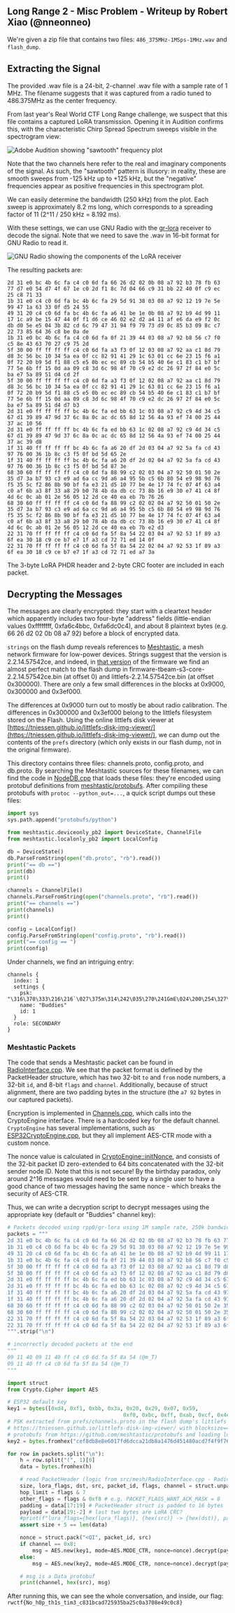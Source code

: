## Long Range 2 - Misc Problem - Writeup by Robert Xiao (@nneonneo)

We're given a zip file that contains two files: `486_375MHz-1MSps-1MHz.wav` and `flash_dump`.

## Extracting the Signal

The provided .wav file is a 24-bit, 2-channel .wav file with a sample rate of 1 MHz. The filename suggests that it was captured from a radio tuned to 486.375MHz as the center frequency.

From last year's Real World CTF Long Range challenge, we suspect that this file contains a captured LoRA transmission. Opening it in Audition confirms this, with the characteristic Chirp Spread Spectrum sweeps visible in the spectrogram view:

![Adobe Audition showing "sawtooth" frequency plot](audition.png)

Note that the two channels here refer to the real and imaginary components of the signal. As such, the "sawtooth" pattern is illusory: in reality, these are smooth sweeps from -125 kHz up to +125 kHz, but the "negative" frequencies appear as positive frequencies in this spectrogram plot.

We can easily determine the bandwidth (250 kHz) from the plot. Each sweep is approximately 8.2 ms long, which corresponds to a spreading factor of 11 (2^11 / 250 kHz = 8.192 ms).

With these settings, we can use GNU Radio with the [gr-lora](https://github.com/rpp0/gr-lora) receiver to decode the signal. Note that we need to save the .wav in 16-bit format for GNU Radio to read it.

![GNU Radio showing the components of the LoRA receiver](lora2.png)

The resulting packets are:

```
2d 31 e0 bc 4b 6c fa c4 c0 6d fa 66 26 d2 02 0b 08 a7 92 b3 78 fb 63 77 d7 e0 54 d7 4f 67 1e c0 2d f1 8c 7d 04 66 c9 31 bb 22 40 0f c9 ec 25 c8 71 33
1b 31 e0 c4 c0 6d fa bc 4b 6c fa 29 5d 91 38 03 08 a7 92 12 19 7e 5e 99 47 1a 63 33 0f d5 24 55
49 31 20 c4 c0 6d fa bc 4b 6c fa a6 41 be 1e 0b 08 a7 92 b9 4d 99 11 17 1c a9 be 15 47 44 0f f1 d6 ce 46 02 e2 d2 a4 11 af e6 da e9 f2 0c db d0 5e e5 04 3b 82 cd 6c 79 47 31 94 f9 79 73 d9 0c 85 b3 09 8c c7 22 73 85 64 36 c8 be 0a de
1b 31 e0 bc 4b 6c fa c4 c0 6d fa 0f 21 39 44 03 08 a7 92 b8 56 c7 f0 c5 8e 43 63 70 27 c9 75 2d
5f 30 00 ff ff ff ff c4 c0 6d fa a3 f3 0f 12 03 08 a7 92 aa c1 8d 79 d8 3c 56 bc 10 34 5a ea 0f cc 82 91 41 29 1c 63 01 cc 6e 23 15 f6 a1 0f 72 20 b9 5d f1 88 c5 e5 0b ec ec 89 cb 54 b5 40 6e c1 83 c1 b7 bf 77 5e 6b ff 15 0d aa 09 c8 3d 6c 98 4f 70 c9 e2 dc 26 97 2f 84 e0 5c ba e7 5a 89 51 d4 cd 2f
5f 30 00 ff ff ff ff c4 c0 6d fa a3 f3 0f 12 02 08 a7 92 aa c1 8d 79 d8 3c 56 bc 10 34 5a ea 0f cc 82 91 41 29 1c 63 01 cc 6e 23 15 f6 a1 0f 72 20 b9 5d f1 88 c5 e5 0b ec ec 89 cb 54 b5 40 6e c1 83 c1 b7 bf 77 5e 6b ff 15 0d aa 09 c8 3d 6c 98 4f 70 c9 e2 dc 26 97 2f 84 e0 5c ba e7 5a 89 51 d4 d7 b3
2d 31 e0 ff ff ff ff bc 4b 6c fa ed bb 63 1c 03 08 a7 92 c9 4d 34 c5 67 d1 39 89 47 9d 37 6c 8a 0c ac dc 65 8d 12 56 4a 93 ef 74 00 25 44 37 ac 10 56
2d 31 e0 ff ff ff ff bc 4b 6c fa ed bb 63 1c 02 08 a7 92 c9 4d 34 c5 67 d1 39 89 47 9d 37 6c 8a 0c ac dc 65 8d 12 56 4a 93 ef 74 00 25 44 37 ac 39 d8
1f 31 40 ff ff ff ff bc 4b 6c fa a6 20 df 2d 03 04 a7 92 5a fa cd 43 97 76 00 36 1b 8c c3 f5 0f bd 5d 65 2e
1f 31 40 ff ff ff ff bc 4b 6c fa a6 20 df 2d 02 04 a7 92 5a fa cd 43 97 76 00 36 1b 8c c3 f5 0f bd 5d 87 3e
68 30 60 ff ff ff ff c4 c0 6d fa 88 99 c2 02 03 04 a7 92 50 01 50 2e 35 d7 3a b7 93 c3 e9 ad 6a cc 9d a6 a4 95 5b c5 6b 80 54 e9 98 9d 76 f5 35 5c f2 86 8b 90 bf fa e3 21 d5 10 77 be 4e 17 74 fc 07 4f 63 a4 c0 af 6b a3 8f 33 a8 29 b0 78 4b da db cc 73 8b 16 e9 30 e7 41 c4 8f 4d 6c 0c ab 01 2e 56 05 12 2d ce 40 ea eb 7b 76 26
68 30 60 ff ff ff ff c4 c0 6d fa 88 99 c2 02 02 04 a7 92 50 01 50 2e 35 d7 3a b7 93 c3 e9 ad 6a cc 9d a6 a4 95 5b c5 6b 80 54 e9 98 9d 76 f5 35 5c f2 86 8b 90 bf fa e3 21 d5 10 77 be 4e 17 74 fc 07 4f 63 a4 c0 af 6b a3 8f 33 a8 29 b0 78 4b da db cc 73 8b 16 e9 30 e7 41 c4 8f 4d 6c 0c ab 01 2e 56 05 12 2d ce 40 ea eb 7b e2 d3
22 31 70 ff ff ff ff c4 c0 6d fa 5f 8a 54 22 03 04 a7 92 53 1f 89 a3 6f ea 30 18 c9 ce b7 e7 1f a3 cd 72 71 ed 14 0f
22 31 70 ff ff ff ff c4 c0 6d fa 5f 8a 54 22 02 04 a7 92 53 1f 89 a3 6f ea 30 18 c9 ce b7 e7 1f a3 cd 72 71 ed a7 3a
```

The 3-byte LoRA PHDR header and 2-byte CRC footer are included in each packet.

## Decrypting the Messages

The messages are clearly encrypted: they start with a cleartext header which apparently includes two four-byte "address" fields (little-endian values 0xffffffff, 0xfa6c4bbc, 0xfa6dc0c4), and about 8 plaintext bytes (e.g. 66 26 d2 02 0b 08 a7 92) before a block of encrypted data.

`strings` on the flash dump reveals references to [Meshtastic](meshtastic.org), a mesh network firmware for low-power devices. Strings suggest that the version is 2.2.14.57542ce, and indeed, in [that version](https://github.com/meshtastic/firmware/releases/download/v2.2.14.57542ce/firmware-2.2.14.57542ce.zip) of the firmware we find an almost perfect match to the flash dump in firmware-tbeam-s3-core-2.2.14.57542ce.bin (at offset 0) and littlefs-2.2.14.57542ce.bin (at offset 0x300000). There are only a few small differences in the blocks at 0x9000, 0x300000 and 0x3ef000.

The differences at 0x9000 turn out to mostly be about radio calibration. The differences in 0x300000 and 0x3ef000 belong to the littlefs filesystem stored on the Flash. Using the online littlefs disk viewer at [https://tniessen.github.io/littlefs-disk-img-viewer/](https://tniessen.github.io/littlefs-disk-img-viewer/), we can dump out the contents of the `prefs` directory (which only exists in our flash dump, not in the original firmware).

This directory contains three files: channels.proto, config.proto, and db.proto. By searching the Meshtastic sources for these filenames, we can find the code in [NodeDB.cpp](https://github.com/meshtastic/firmware/blob/v2.2.14.57542ce/src/mesh/NodeDB.cpp) that loads these files: they're encoded using protobuf definitions from [meshtastic/protobufs](https://github.com/meshtastic/protobufs). After compiling these protobufs with `protoc --python_out=...`, a quick script dumps out these files:

```python
import sys
sys.path.append("protobufs/python")

from meshtastic.deviceonly_pb2 import DeviceState, ChannelFile
from meshtastic.localonly_pb2 import LocalConfig

db = DeviceState()
db.ParseFromString(open("db.proto", "rb").read())
print("== db ==")
print(db)
print()

channels = ChannelFile()
channels.ParseFromString(open("channels.proto", "rb").read())
print("== channels ==")
print(channels)
print()

config = LocalConfig()
config.ParseFromString(open("config.proto", "rb").read())
print("== config == ")
print(config)
````

Under channels, we find an intriguing entry:

```
channels {
  index: 1
  settings {
    psk: "\316\370\333\216\216`\027\375m\314\242\035\270\241GmE\024\200\254\327\364\371\367i\247c\365(\300\021\367"
    name: "Buddies"
    id: 1
  }
  role: SECONDARY
}
```

### Meshtastic Packets

The code that sends a Meshtastic packet can be found in [RadioInterface.cpp](https://github.com/meshtastic/firmware/blob/v2.2.14.57542ce/src/mesh/RadioInterface.cpp#L523). We see that the packet format is defined by the PacketHeader structure, which has two 32-bit `to` and `from` node numbers, a 32-bit `id`, and 8-bit `flags` and `channel`. Additionally, because of struct alignment, there are two padding bytes in the structure (the `a7 92` bytes in our captured packets).

Encryption is implemented in [Channels.cpp](https://github.com/meshtastic/firmware/blob/v2.2.14.57542ce/src/mesh/Channels.cpp), which calls into the CryptoEngine interface. There is a hardcoded key for the default channel. `CryptoEngine` has several implementations, such as [ESP32CryptoEngine.cpp](https://github.com/meshtastic/firmware/blob/v2.2.14.57542ce/src/platform/esp32/ESP32CryptoEngine.cpp), but they all implement AES-CTR mode with a custom nonce.

The nonce value is calculated in [CryptoEngine::initNonce](https://github.com/meshtastic/firmware/blob/v2.2.14.57542ce/src/mesh/CryptoEngine.cpp), and consists of the 32-bit packet ID zero-extended to 64 bits concatenated with the 32-bit sender node ID. Note that this is not secure! By the birthday paradox, only around 2^16 messages would need to be sent by a single user to have a good chance of two messages having the same nonce - which breaks the security of AES-CTR.

Thus, we can write a decryption script to decrypt messages using the appropriate key (default or "Buddies" channel key):

```python
# Packets decoded using rpp0/gr-lora using 1M sample rate, 250k bandwidth, 11 sampling factor, no implicit header
packets = """
2d 31 e0 bc 4b 6c fa c4 c0 6d fa 66 26 d2 02 0b 08 a7 92 b3 78 fb 63 77 d7 e0 54 d7 4f 67 1e c0 2d f1 8c 7d 04 66 c9 31 bb 22 40 0f c9 ec 25 c8 71 33 (Klmf&xcwTOg-}f1"@%q3)
1b 31 e0 c4 c0 6d fa bc 4b 6c fa 29 5d 91 38 03 08 a7 92 12 19 7e 5e 99 47 1a 63 33 0f d5 24 55 (mKl)]8~^Gc3$U)
49 31 20 c4 c0 6d fa bc 4b 6c fa a6 41 be 1e 0b 08 a7 92 b9 4d 99 11 17 1c a9 be 15 47 44 0f f1 d6 ce 46 02 e2 d2 a4 11 af e6 da e9 f2 0c db d0 5e e5 04 3b 82 cd 6c 79 47 31 94 f9 79 73 d9 0c 85 b3 09 8c c7 22 73 85 64 36 c8 be 0a de (mKlAMGDF^;lyG1ys"sd6)
1b 31 e0 bc 4b 6c fa c4 c0 6d fa 0f 21 39 44 03 08 a7 92 b8 56 c7 f0 c5 8e 43 63 70 27 c9 75 2d (Klm!9DVCcp'u-)
5f 30 00 ff ff ff ff c4 c0 6d fa a3 f3 0f 12 03 08 a7 92 aa c1 8d 79 d8 3c 56 bc 10 34 5a ea 0f cc 82 91 41 29 1c 63 01 cc 6e 23 15 f6 a1 0f 72 20 b9 5d f1 88 c5 e5 0b ec ec 89 cb 54 b5 40 6e c1 83 c1 b7 bf 77 5e 6b ff 15 0d aa 09 c8 3d 6c 98 4f 70 c9 e2 dc 26 97 2f 84 e0 5c ba e7 5a 89 51 d4 cd 2f (my<V4ZA)cn#r ]T@nw^k=lOp&/\ZQ/)
5f 30 00 ff ff ff ff c4 c0 6d fa a3 f3 0f 12 02 08 a7 92 aa c1 8d 79 d8 3c 56 bc 10 34 5a ea 0f cc 82 91 41 29 1c 63 01 cc 6e 23 15 f6 a1 0f 72 20 b9 5d f1 88 c5 e5 0b ec ec 89 cb 54 b5 40 6e c1 83 c1 b7 bf 77 5e 6b ff 15 0d aa 09 c8 3d 6c 98 4f 70 c9 e2 dc 26 97 2f 84 e0 5c ba e7 5a 89 51 d4 d7 b3 (my<V4ZA)cn#r ]T@nw^k=lOp&/\ZQ)
2d 31 e0 ff ff ff ff bc 4b 6c fa ed bb 63 1c 03 08 a7 92 c9 4d 34 c5 67 d1 39 89 47 9d 37 6c 8a 0c ac dc 65 8d 12 56 4a 93 ef 74 00 25 44 37 ac 10 56 (KlcM4g9G7leVJt%D7V)
2d 31 e0 ff ff ff ff bc 4b 6c fa ed bb 63 1c 02 08 a7 92 c9 4d 34 c5 67 d1 39 89 47 9d 37 6c 8a 0c ac dc 65 8d 12 56 4a 93 ef 74 00 25 44 37 ac 39 d8 (KlcM4g9G7leVJt%D79)
1f 31 40 ff ff ff ff bc 4b 6c fa a6 20 df 2d 03 04 a7 92 5a fa cd 43 97 76 00 36 1b 8c c3 f5 0f bd 5d 65 2e (Kl -ZCv6]e.)
1f 31 40 ff ff ff ff bc 4b 6c fa a6 20 df 2d 02 04 a7 92 5a fa cd 43 97 76 00 36 1b 8c c3 f5 0f bd 5d 87 3e (Kl -ZCv6]>)
68 30 60 ff ff ff ff c4 c0 6d fa 88 99 c2 02 03 04 a7 92 50 01 50 2e 35 d7 3a b7 93 c3 e9 ad 6a cc 9d a6 a4 95 5b c5 6b 80 54 e9 98 9d 76 f5 35 5c f2 86 8b 90 bf fa e3 21 d5 10 77 be 4e 17 74 fc 07 4f 63 a4 c0 af 6b a3 8f 33 a8 29 b0 78 4b da db cc 73 8b 16 e9 30 e7 41 c4 8f 4d 6c 0c ab 01 2e 56 05 12 2d ce 40 ea eb 7b 76 26 (mPP.5:j[kTv5\!wNtOck3)xKs0AMl.V-@{v&)
68 30 60 ff ff ff ff c4 c0 6d fa 88 99 c2 02 02 04 a7 92 50 01 50 2e 35 d7 3a b7 93 c3 e9 ad 6a cc 9d a6 a4 95 5b c5 6b 80 54 e9 98 9d 76 f5 35 5c f2 86 8b 90 bf fa e3 21 d5 10 77 be 4e 17 74 fc 07 4f 63 a4 c0 af 6b a3 8f 33 a8 29 b0 78 4b da db cc 73 8b 16 e9 30 e7 41 c4 8f 4d 6c 0c ab 01 2e 56 05 12 2d ce 40 ea eb 7b e2 d3 (mPP.5:j[kTv5\!wNtOck3)xKs0AMl.V-@{)
22 31 70 ff ff ff ff c4 c0 6d fa 5f 8a 54 22 03 04 a7 92 53 1f 89 a3 6f ea 30 18 c9 ce b7 e7 1f a3 cd 72 71 ed 14 0f (m_T"So0rq)
22 31 70 ff ff ff ff c4 c0 6d fa 5f 8a 54 22 02 04 a7 92 53 1f 89 a3 6f ea 30 18 c9 ce b7 e7 1f a3 cd 72 71 ed a7 3a (m_T"So0rq:)
""".strip("\n")

# incorrectly decoded packets at the end
"""
09 11 40 09 11 40 ff c4 c0 6d fa 5f 8a 54 (@m_T)
09 11 40 ff c4 c0 6d fa 5f 8a 54 (@m_T)
"""

import struct
from Crypto.Cipher import AES

# ESP32 default key
key1 = bytes([0xd4, 0xf1, 0xbb, 0x3a, 0x20, 0x29, 0x07, 0x59,
                                     0xf0, 0xbc, 0xff, 0xab, 0xcf, 0x4e, 0x69, 0x01])
# PSK extracted from prefs/channels.proto in the flash dump's littlefs
# https://tniessen.github.io/littlefs-disk-img-viewer/ with blocksize=4096 and littlefs dumped from +0x300000 in the flash_dump
# protobufs from https://github.com/meshtastic/protobufs and loading logic from https://github.com/meshtastic/firmware/blob/master/src/mesh/NodeDB.cpp
key2 = bytes.fromhex("cef8db8e8e6017fd6dcca21db8a1476d451480acd7f4f9f769a763f528c011f7")

for row in packets.split("\n"):
    h = row.split("(", 1)[0]
    data = bytes.fromhex(h)

    # read PacketHeader (logic from src/mesh/RadioInterface.cpp - RadioInterface::beginSending)
    size, lora_flags, dst, src, packet_id, flags, channel = struct.unpack("<BHIIIBB", data[:17])
    hop_limit = flags & 7
    other_flags = flags & 0xf8 # e.g. PACKET_FLAGS_WANT_ACK_MASK = 8
    padding = data[17:19] # PacketHeader struct is padded to 16 bytes
    payload = data[19:-2] # last two bytes are LoRA CRC?
    #print(f"lora_flags={hex(lora_flags)}, {hex(src)} -> {hex(dst)}, packet_id={hex(packet_id)}, flags=(hop_limit={hop_limit}, other_flags={hex(other_flags)}), channel={hex(channel)} padding={padding.hex()}")
    assert size + 5 == len(data)

    nonce = struct.pack("<QI", packet_id, src)
    if channel == 0x8:
        msg = AES.new(key1, mode=AES.MODE_CTR, nonce=nonce).decrypt(payload)
    else:
        msg = AES.new(key2, mode=AES.MODE_CTR, nonce=nonce).decrypt(payload)

    # msg is a Data protobuf
    print(channel, hex(src), msg)
```

After running this, we can see the whole conversation, and inside, our flag: `rwctf{No_h0p_th1s_tim3_c831bcad725935ba25c0a3708e49c0c8}`
